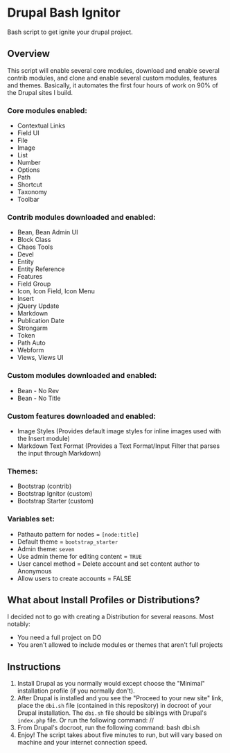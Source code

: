 # Drupal Bash Ignitor

<p class="lead">Bash script to get ignite your drupal project.</p>

## Overview
This script will enable several core modules, download and enable several
contrib modules, and clone and enable several custom modules, features and
themes. Basically, it automates the first four hours of work on 90% of the
Drupal sites I build.

### Core modules enabled:

* Contextual Links
* Field UI
* File
* Image
* List
* Number
* Options
* Path
* Shortcut
* Taxonomy
* Toolbar

### Contrib modules downloaded and enabled:

* Bean, Bean Admin UI
* Block Class
* Chaos Tools
* Devel
* Entity
* Entity Reference
* Features
* Field Group
* Icon, Icon Field, Icon Menu
* Insert
* jQuery Update
* Markdown
* Publication Date
* Strongarm
* Token
* Path Auto
* Webform
* Views, Views UI

### Custom modules downloaded and enabled:

* Bean - No Rev
* Bean - No Title

### Custom features downloaded and enabled:

* Image Styles (Provides default image styles for inline images used with the
  Insert module)
* Markdown Text Format (Provides a Text Format/Input Filter that parses the
  input through Markdown)

### Themes:
* Bootstrap (contrib)
* Bootstrap Ignitor (custom)
* Bootstrap Starter (custom)

### Variables set:
* Pathauto pattern for nodes = `[node:title]`
* Default theme = `bootstrap_starter`
* Admin theme: `seven`
* Use admin theme for editing content = `TRUE`
* User cancel method = Delete account and set content author to Anonymous
* Allow users to create accounts = FALSE

## What about Install Profiles or Distributions?

I decided not to go with creating a Distribution for several reasons. Most
notably:

* You need a full project on DO
* You aren't allowed to include modules or themes that aren't full projects

## Instructions

1. Install Drupal as you normally would except choose the "Minimal"
   installation profile (if you normally don't).
2. After Drupal is installed and you see the "Proceed to your new site" link,
   place the `dbi.sh` file (contained in this repository) in docroot of your
   Drupal installation. The `dbi.sh` file should be siblings with Drupal's
   `index.php` file. Or run the following command:
       //
3. From Drupal's docroot, run the following command:
       bash dbi.sh
4. Enjoy! The script takes about five minutes to run, but will vary based on
   machine and your internet connection speed.

